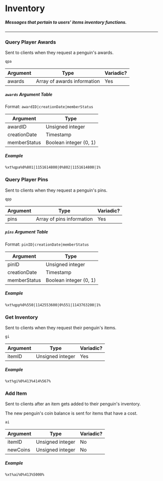 # Inventory
##### Messages that pertain to users' items inventory functions.
---
### Query Player Awards
Sent to clients when they request a penguin's awards.

`qpa`

|Argument|Type|Variadic?|
|---|---|---|
|awards|Array of awards information|Yes|

##### `awards` Argument Table
Format: `awardID|creationDate|memberStatus`

|Argument|Type|
|---|---|
|awardID|Unsigned integer|
|creationDate|Timestamp|
|memberStatus|Boolean integer (0, 1)|

##### Example
`%xt%qpa%0%801|1151614800|0%802|1151614800|1%`

### Query Player Pins
Sent to clients when they request a penguin's pins.

`qpp`

|Argument|Type|Variadic?|
|---|---|---|
|pins|Array of pins information|Yes|

##### `pins` Argument Table
Format: `pinID|creationDate|memberStatus`

|Argument|Type|
|---|---|
|pinID|Unsigned integer|
|creationDate|Timestamp|
|memberStatus|Boolean integer (0, 1)|

##### Example
`%xt%qpp%0%550|1142553600|0%551|1143763200|1%`

### Get Inventory
Sent to clients when they request their penguin's items.

`gi`

|Argument|Type|Variadic?|
|---|---|---|
|itemID|Unsigned integer|Yes|

##### Example
`%xt%gi%0%413%414%567%`

### Add Item
Sent to clients after an item gets added to their penguin's inventory.

The new penguin's coin balance is sent for items that have a cost.

`ai`

|Argument|Type|Variadic?|
|---|---|---|
|itemID|Unsigned integer|No|
|newCoins|Unsigned integer|No|

##### Example
`%xt%ai%0%413%5000%`
